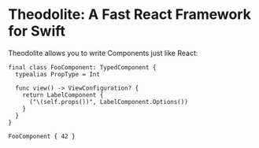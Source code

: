 # Theodolite: A Fast React Framework for Swift

Theodolite allows you to write Components just like React:

```
final class FooComponent: TypedComponent {
  typealias PropType = Int

  func view() -> ViewConfiguration? {
    return LabelComponent {
      ("\(self.props())", LabelComponent.Options())
    }
  }
}
```

```
FooComponent { 42 }
```
